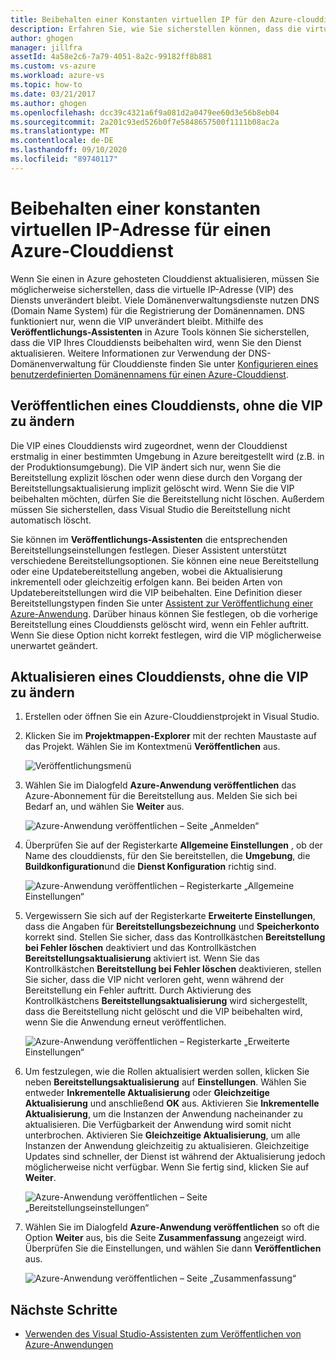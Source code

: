 ```yaml
---
title: Beibehalten einer Konstanten virtuellen IP für den Azure-clouddienst
description: Erfahren Sie, wie Sie sicherstellen können, dass die virtuelle IP-Adresse (VIP) Ihres Azure-Clouddiensts beibehalten wird.
author: ghogen
manager: jillfra
assetId: 4a58e2c6-7a79-4051-8a2c-99182ff8b881
ms.custom: vs-azure
ms.workload: azure-vs
ms.topic: how-to
ms.date: 03/21/2017
ms.author: ghogen
ms.openlocfilehash: dcc39c4321a6f9a081d2a0479ee60d3e56b8eb04
ms.sourcegitcommit: 2a201c93ed526b0f7e5848657500f1111b08ac2a
ms.translationtype: MT
ms.contentlocale: de-DE
ms.lasthandoff: 09/10/2020
ms.locfileid: "89740117"
---
```

# <a name="retain-a-constant-virtual-ip-address-for-an-azure-cloud-service"></a>Beibehalten einer konstanten virtuellen IP-Adresse für einen Azure-Clouddienst
Wenn Sie einen in Azure gehosteten Clouddienst aktualisieren, müssen Sie möglicherweise sicherstellen, dass die virtuelle IP-Adresse (VIP) des Diensts unverändert bleibt. Viele Domänenverwaltungsdienste nutzen DNS (Domain Name System) für die Registrierung der Domänennamen. DNS funktioniert nur, wenn die VIP unverändert bleibt. Mithilfe des **Veröffentlichungs-Assistenten** in Azure Tools können Sie sicherstellen, dass die VIP Ihres Clouddiensts beibehalten wird, wenn Sie den Dienst aktualisieren. Weitere Informationen zur Verwendung der DNS-Domänenverwaltung für Clouddienste finden Sie unter [Konfigurieren eines benutzerdefinierten Domänennamens für einen Azure-Clouddienst](/azure/cloud-services/cloud-services-custom-domain-name-portal).

## <a name="publish-a-cloud-service-without-changing-its-vip"></a>Veröffentlichen eines Clouddiensts, ohne die VIP zu ändern
Die VIP eines Clouddiensts wird zugeordnet, wenn der Clouddienst erstmalig in einer bestimmten Umgebung in Azure bereitgestellt wird (z.B. in der Produktionsumgebung). Die VIP ändert sich nur, wenn Sie die Bereitstellung explizit löschen oder wenn diese durch den Vorgang der Bereitstellungsaktualisierung implizit gelöscht wird. Wenn Sie die VIP beibehalten möchten, dürfen Sie die Bereitstellung nicht löschen. Außerdem müssen Sie sicherstellen, dass Visual Studio die Bereitstellung nicht automatisch löscht.

Sie können im **Veröffentlichungs-Assistenten** die entsprechenden Bereitstellungseinstellungen festlegen. Dieser Assistent unterstützt verschiedene Bereitstellungsoptionen. Sie können eine neue Bereitstellung oder eine Updatebereitstellung angeben, wobei die Aktualisierung inkrementell oder gleichzeitig erfolgen kann. Bei beiden Arten von Updatebereitstellungen wird die VIP beibehalten. Eine Definition dieser Bereitstellungstypen finden Sie unter [Assistent zur Veröffentlichung einer Azure-Anwendung](vs-azure-tools-publish-azure-application-wizard.md). Darüber hinaus können Sie festlegen, ob die vorherige Bereitstellung eines Clouddiensts gelöscht wird, wenn ein Fehler auftritt. Wenn Sie diese Option nicht korrekt festlegen, wird die VIP möglicherweise unerwartet geändert.

## <a name="update-a-cloud-service-without-changing-its-vip"></a>Aktualisieren eines Clouddiensts, ohne die VIP zu ändern
1. Erstellen oder öffnen Sie ein Azure-Clouddienstprojekt in Visual Studio.

2. Klicken Sie im **Projektmappen-Explorer** mit der rechten Maustaste auf das Projekt. Wählen Sie im Kontextmenü **Veröffentlichen** aus.

    ![Veröffentlichungsmenü](./media/vs-azure-tools-cloud-service-retain-a-constant-virtual-ip-address/solution-explorer-publish-menu.png)

3. Wählen Sie im Dialogfeld **Azure-Anwendung veröffentlichen** das Azure-Abonnement für die Bereitstellung aus. Melden Sie sich bei Bedarf an, und wählen Sie **Weiter** aus.

    ![Azure-Anwendung veröffentlichen – Seite „Anmelden“](./media/vs-azure-tools-cloud-service-retain-a-constant-virtual-ip-address/azure-publish-signin.png)

4. Überprüfen Sie auf der Registerkarte **Allgemeine Einstellungen** , ob der Name des clouddiensts, für den Sie bereitstellen, die **Umgebung**, die **Buildkonfiguration**und die **Dienst Konfiguration** richtig sind.

    ![Azure-Anwendung veröffentlichen – Registerkarte „Allgemeine Einstellungen“](./media/vs-azure-tools-cloud-service-retain-a-constant-virtual-ip-address/azure-publish-common-settings.png)

5. Vergewissern Sie sich auf der Registerkarte **Erweiterte Einstellungen**, dass die Angaben für **Bereitstellungsbezeichnung** und **Speicherkonto** korrekt sind. Stellen Sie sicher, dass das Kontrollkästchen **Bereitstellung bei Fehler löschen** deaktiviert und das Kontrollkästchen **Bereitstellungsaktualisierung** aktiviert ist. Wenn Sie das Kontrollkästchen **Bereitstellung bei Fehler löschen** deaktivieren, stellen Sie sicher, dass die VIP nicht verloren geht, wenn während der Bereitstellung ein Fehler auftritt. Durch Aktivierung des Kontrollkästchens **Bereitstellungsaktualisierung** wird sichergestellt, dass die Bereitstellung nicht gelöscht und die VIP beibehalten wird, wenn Sie die Anwendung erneut veröffentlichen.

    ![Azure-Anwendung veröffentlichen – Registerkarte „Erweiterte Einstellungen“](./media/vs-azure-tools-cloud-service-retain-a-constant-virtual-ip-address/azure-publish-advanced-settings.png)

6. Um festzulegen, wie die Rollen aktualisiert werden sollen, klicken Sie neben **Bereitstellungsaktualisierung** auf **Einstellungen**. Wählen Sie entweder **Inkrementelle Aktualisierung** oder **Gleichzeitige Aktualisierung** und anschließend **OK** aus. Aktivieren Sie **Inkrementelle Aktualisierung**, um die Instanzen der Anwendung nacheinander zu aktualisieren. Die Verfügbarkeit der Anwendung wird somit nicht unterbrochen. Aktivieren Sie **Gleichzeitige Aktualisierung**, um alle Instanzen der Anwendung gleichzeitig zu aktualisieren. Gleichzeitige Updates sind schneller, der Dienst ist während der Aktualisierung jedoch möglicherweise nicht verfügbar. Wenn Sie fertig sind, klicken Sie auf **Weiter**.

    ![Azure-Anwendung veröffentlichen – Seite „Bereitstellungseinstellungen“](./media/vs-azure-tools-cloud-service-retain-a-constant-virtual-ip-address/azure-publish-deployment-update-settings.png)

7. Wählen Sie im Dialogfeld **Azure-Anwendung veröffentlichen** so oft die Option **Weiter** aus, bis die Seite **Zusammenfassung** angezeigt wird. Überprüfen Sie die Einstellungen, und wählen Sie dann **Veröffentlichen** aus.

    ![Azure-Anwendung veröffentlichen – Seite „Zusammenfassung“](./media/vs-azure-tools-cloud-service-retain-a-constant-virtual-ip-address/azure-publish-summary.png)

## <a name="next-steps"></a>Nächste Schritte
- [Verwenden des Visual Studio-Assistenten zum Veröffentlichen von Azure-Anwendungen](vs-azure-tools-publish-azure-application-wizard.md)
